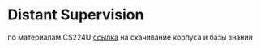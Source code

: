 # Distant Supervision

по материалам CS224U
[ссылка](https://drive.google.com/file/d/1PCEkxL6nnpsenJjzjgfH1GXTXKG1J3YL/view?usp=sharing) на скачивание корпуса и базы знаний
